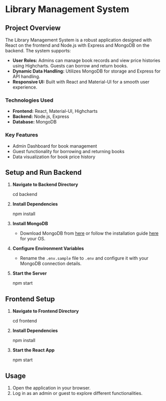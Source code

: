 



# Library Management System

## Project Overview

The Library Management System is a robust application designed with React on the frontend and Node.js with Express and MongoDB on the backend. The system supports:

- **User Roles:** Admins can manage book records and view price histories using Highcharts. Guests can borrow and return books.
- **Dynamic Data Handling:** Utilizes MongoDB for storage and Express for API handling.
- **Responsive UI:** Built with React and Material-UI for a smooth user experience.

### Technologies Used

- **Frontend:** React, Material-UI, Highcharts
- **Backend:** Node.js, Express
- **Database:** MongoDB

### Key Features

- Admin Dashboard for book management
- Guest functionality for borrowing and returning books
- Data visualization for book price history

## Setup and Run Backend

1. **Navigate to Backend Directory**
   
   cd backend
   

2. **Install Dependencies**
   
   npm install
   

3. **Install MongoDB**
   - Download MongoDB from [here](https://www.mongodb.com/try/download/community) or follow the installation guide [here](https://docs.mongodb.com/manual/installation/) for your OS.

4. **Configure Environment Variables**
   - Rename the `.env.sample` file to `.env` and configure it with your MongoDB connection details.

5. **Start the Server**

   npm start


## Frontend Setup

1. **Navigate to Frontend Directory**
   
   cd frontend
  

2. **Install Dependencies**
   
   npm install
   

3. **Start the React App**
   
   npm start
  

## Usage

1. Open the application in your browser. 
2. Log in as an admin or guest to explore different functionalities.



